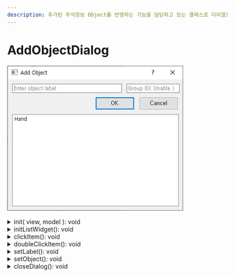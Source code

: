 ```yaml
---
description: 추가된 주석정보 Object를 반영하는 기능을 담당하고 있는 클래스로 다이얼로그 형태를 통해 Label을 설정하고 Model에 반영합니다.
---
```


# AddObjectDialog

![](../.gitbook/assets/image.png)

<details>

<summary>init( view, model ): void</summary>

#### I. Description

* 클래스 초기화 메서드
* List Widgets를 입력 받아 멤버 변수로 초기화
* Action Connect
* Dialog 내부 List Widget 초기화 메서드 호출

#### II. Input

* _**view: List\[ ObjectListWidget, LabelListWidget ]**_
* _**model: Model**_

#### III. Output



</details>



<details>

<summary>initListWidget(): void</summary>

#### I. Description

* Dialog 내 Label List 표시 위젯 초기화
* 현재 Model에 있는 Label List 목록을 Widget에 표시한다.

#### II. Input



#### III. Output



</details>



<details>

<summary>clickItem(): void</summary>

#### I. Description

* Dialog 내의 List Widget Item을 클릭하면 해당 목록의 텍스트를 Line Edit에 입력한다.

#### II. Input



#### III. Output



</details>

<details>

<summary>doubleClickItem(): void</summary>

#### I. Description

* 더블클릭 시 setLabel() 호출

#### II. Input



#### III. Output



</details>



<details>

<summary>setLabel(): void</summary>

#### I. Description

* 현재 Line Edit에 입력된 Label Name을 Model에 반영
* 중복 시 추가 입력 안함
* closeDialog() 메서드 호출

#### II. Input



#### III. Output



</details>

<details>

<summary>setObject(): void</summary>

#### I. Description

* Main Window에 있는 List Widgets에 변경사항을 반영
* Label Name, Object 추가

#### II. Input



#### III. Output



</details>



<details>

<summary>closeDialog(): void</summary>

#### I. Description

* Dialog 종료와 동시에 현재 설정된 도형의 주석 정보를 Model에 반영한다.
* setObject() 메서드를 호출

#### II. Input



#### III. Output



</details>

